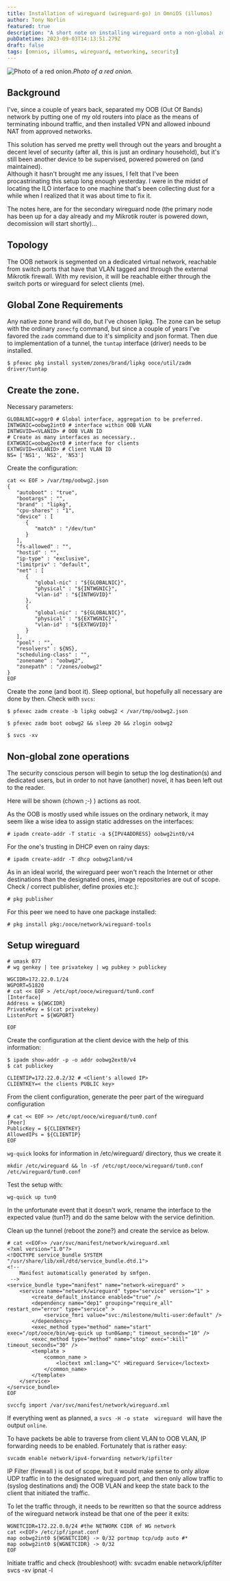 ```yaml
---
title: Installation of wireguard (wireguard-go) in OmniOS (illumos)
author: Tony Norlin
featured: true
description: "A short note on installing wireguard onto a non-global zone in illumos."
pubDatetime: 2023-09-03T14:13:51.279Z
draft: false
tags: [omnios, illumos, wireguard, networking, security]
---
```



![Photo of a red onion.](/assets/red_onion.jpeg)*Photo of a red onion.*

## Background
I've, since a couple of years back, separated my OOB (Out Of Bands) network by putting one of my old routers into place as the means of terminating inbound traffic, and then installed VPN and allowed inbound NAT from approved networks.

This solution has served me pretty well through out the years and brought a decent level of security (after all, this is just an ordinary household), but it's still been another device to be supervised, powered powered on (and maintained).<br />
Although it hasn't brought me any issues, I felt that I've been procastrinating this setup long enough yesterday. I were in the midst of locating the ILO interface to one machine that's been collecting dust for a while when I realized that it was about time to fix it.

The notes here, are for the secondary wireguard node (the primary node has been up for a day already and my Mikrotik router is powered down, decomission will start shortly)... 


## Topology
The OOB network is segmented on a dedicated virtual network, reachable from switch ports that have that VLAN tagged and through the external Mikrotik firewall. With my revision, it will be reachable either through the switch ports or wireguard for select clients (me).


## Global Zone Requirements
Any native zone brand will do, but I've chosen lipkg. The zone can be setup with the ordinary `zonecfg` command, but since a couple of years I've favored the `zadm` command due to it's simplicity and json format. Then due to implementation of a tunnel, the `tuntap` interface (driver) needs to be installed.

    $ pfexec pkg install system/zones/brand/lipkg ooce/util/zadm driver/tuntap


## Create the zone.

Necessary parameters:

    GLOBALNIC=aggr0 # Global interface, aggregation to be preferred.
    INTWGNIC=oobwg2int0 # interface within OOB VLAN
    INTWGVID=<VLANID> # OOB VLAN ID
    # Create as many interfaces as necessary.. 
    EXTWGNIC=oobwg2ext0 # interface for clients
    EXTWGVID=<VLANID> # Client VLAN ID
    NS= ['NS1', 'NS2', 'NS3']

Create the configuration:

    cat << EOF > /var/tmp/oobwg2.json
    {
       "autoboot" : "true",
       "bootargs" : "",
       "brand" : "lipkg",
       "cpu-shares" : "1",
       "device" : [
          {
             "match" : "/dev/tun"
          }
       ],
       "fs-allowed" : "",
       "hostid" : "",
       "ip-type" : "exclusive",
       "limitpriv" : "default",
       "net" : [
          {
             "global-nic" : "${GLOBALNIC}",
             "physical" : "${INTWGNIC}",
             "vlan-id" : "${INTWGVID}"
          },
          {
             "global-nic" : "${GLOBALNIC}",
             "physical" : "${EXTWGNIC}",
             "vlan-id" : "${EXTWGVID}"
          }
       ],
       "pool" : "",
       "resolvers" : ${NS},
       "scheduling-class" : "",
       "zonename" : "oobwg2",
       "zonepath" : "/zones/oobwg2"
    }
    EOF

Create the zone (and boot it). Sleep optional, but hopefully all necessary are done by then. Check with `svcs`:

    $ pfexec zadm create -b lipkg oobwg2 < /var/tmp/oobwg2.json
    
    $ pfexec zadm boot oobwg2 && sleep 20 && zlogin oobwg2
    
    $ svcs -xv


## Non-global zone operations

The security conscious person will begin to setup the log destination(s) and dedicated users, but in order to not have (another) novel, it has been left out to the reader.

Here will be shown (chown ;-) )  actions as root. 


As the OOB is mostly used while issues on the ordinary network, it may seem like a wise idea to assign static addresses on the interfaces:

    # ipadm create-addr -T static -a ${IPV4ADDRESS} oobwg2int0/v4

For the one's trusting in DHCP even on rainy days:

    # ipadm create-addr -T dhcp oobwg2lan0/v4


As in an ideal world, the wireguard peer won't reach the Internet or other destinations than the designated ones, image repositories are out of scope. Check / correct publisher, define proxies etc.): 

    # pkg publisher

For this peer we need to have one package installed:

    # pkg install pkg:/ooce/network/wireguard-tools

## Setup wireguard

    # umask 077
    # wg genkey | tee privatekey | wg pubkey > publickey

    WGCIDR=172.22.0.1/24
    WGPORT=51820
    # cat << EOF > /etc/opt/ooce/wireguard/tun0.conf
    [Interface]
    Address = ${WGCIDR}
    PrivateKey = $(cat privatekey)
    ListenPort = ${WGPORT}

    EOF
    
Create the configuration at the client device with the help of this information:

    $ ipadm show-addr -p -o addr oobwg2ext0/v4
    $ cat publickey

    CLIENTIP=172.22.0.2/32 # <Client's allowed IP>
    CLIENTKEY=< the clients PUBLIC key>

From the client configuration, generate the peer part of the wireguard configuration

    # cat << EOF >> /etc/opt/ooce/wireguard/tun0.conf
    [Peer]
    PublicKey = ${CLIENTKEY}
    AllowedIPs = ${CLIENTIP}
    EOF

`wg-quick` looks for information in /etc/wireguard/ directory, thus we create it

    mkdir /etc/wireguard && ln -sf /etc/opt/ooce/wireguard/tun0.conf /etc/wireguard/tun0.conf

Test the setup with:

    wg-quick up tun0

In the unfortunate event that it doesn't work, rename the interface to the expected value (tun1?) and do the same below with the service definition.

Clean up the tunnel (reboot the zone?) and create the service as below.



    # cat <<EOF>> /var/svc/manifest/network/wireguard.xml
    <?xml version="1.0"?>
    <!DOCTYPE service_bundle SYSTEM "/usr/share/lib/xml/dtd/service_bundle.dtd.1">
    <!-- 
        Manifest automatically generated by smfgen.
     -->
    <service_bundle type="manifest" name="network-wireguard" >
        <service name="network/wireguard" type="service" version="1" >
            <create_default_instance enabled="true" />
            <dependency name="dep1" grouping="require_all" restart_on="error" type="service" >
                <service_fmri value="svc:/milestone/multi-user:default" />
            </dependency>
            <exec_method type="method" name="start" exec="/opt/ooce/bin/wg-quick up tun0&amp;" timeout_seconds="10" />
            <exec_method type="method" name="stop" exec=":kill" timeout_seconds="30" />
            <template >
                <common_name >
                    <loctext xml:lang="C" >Wireguard Service</loctext>
                </common_name>
            </template>
        </service>
    </service_bundle>
    EOF

    svccfg import /var/svc/manifest/network/wireguard.xml

If everything went as planned, a `svcs -H -o state  wireguard ` will have the output `online`.

To have packets be able to traverse from client VLAN to OOB VLAN, IP forwarding needs to be enabled. Fortunately that is rather easy:


    svcadm enable network/ipv4-forwarding network/ipfilter

 IP Filter (firewall ) is out of scope, but it would make sense to only allow UDP traffic in to the designated wireguard port, and then only allow traffic to (syslog destinations and) the OOB VLAN and keep the state back to the client that initiated the traffic. 
 
 To let the traffic through, it needs to be rewritten so that the source address of the wireguard network instead be that one of the peer it exits:

    WGNETCIDR=172.22.0.0/24 #the NETWORK CIDR of WG network
    cat <<EOF> /etc/ipf/ipnat.conf
    map oobwg2int0 ${WGNETCIDR} -> 0/32 portmap tcp/udp auto #*
    map oobwg2int0 ${WGNETCIDR} -> 0/32
    EOF

Initiate traffic and check (troubleshoot) with:
    svcadm enable network/ipfilter
    svcs -xv
    ipnat -l